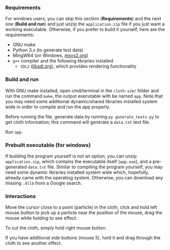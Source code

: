 ### Requirements
For windows users, you can skip this section (**Requirements**) and the next one (**Build and run**) and just unzip the `application.zip` file if you just want a working executable. Otherwise, if you prefer to build it yourself, here are the requirements:
* GNU make
* Python 3.x (to generate test data)
* MingW64 (on Windows, [msys2.org](https://www.msys2.org/))
* `g++` compiler and the following libraries installed
  * `SDL2` ([libsdl.org](https://www.libsdl.org/)), which provides rendering functionality

### Build and run
With GNU make installed, open cmd/terminal in the `cloth-sim/` folder and run the command `make`, the output executable with be named `app`. Note that you may need some additional dynamic/shared libraries installed system wide in order to compile and run the app properly.

Before running the file, generate data by running `py generate_tests.py` to get cloth information; this command will generate a `data.txt` text file.

Run `app`.

### Prebuilt executable (for windows)
If building the program yourself is not an option, you can unzip `application.zip`, which contains the executable itself (`app.exe`), and a pre-generated `data.txt` file. Similar to compiling the program yourself, you may need some dynamic libraries installed system wide which, hopefully, already came with the operating system. Otherwise, you can download any missing `.dll`s from a Google search.

### Interactions
Move the cursor close to a point (particle) in the cloth, click and hold left mouse button to pick up a particle near the position of the mouse, drag the mouse while holding to see effect.

To cut the cloth, simply hold right mouse button.

If you have additional side buttons (mouse 5), hold it and drag through the cloth to see another effect.